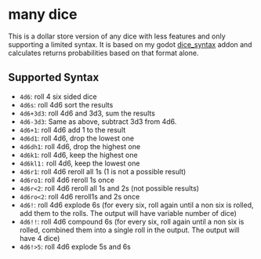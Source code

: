 # many dice

This is a dollar store version of any dice with less features and only supporting
a limited syntax. It is based on my godot [dice_syntax](https://github.com/oganm/dice_syntax_gd) addon and calculates
returns probabilities based on that format alone.

## Supported Syntax

- `4d6`: roll 4 six sided dice
- `4d6s`: roll 4d6 sort the results
- `4d6+3d3`: roll 4d6 and 3d3, sum the results
- `4d6-3d3`: Same as above, subtract 3d3 from 4d6.
- `4d6+1`: roll 4d6 add 1 to the result
- `4d6d1`: roll 4d6, drop the lowest one
- `4d6dh1`: roll 4d6, drop the highest one
- `4d6k1`: roll 4d6, keep the highest one
- `4d6kl1:` roll 4d6, keep the lowest one
- `4d6r1`: roll 4d6 reroll all 1s (1 is not a possible result)
- `4d6ro1`: roll 4d6 reroll 1s once
- `4d6r<2`: roll 4d6 reroll all 1s and 2s (not possible results)
- `4d6ro<2`: roll 4d6 reroll1s and 2s once
- `4d6!`: roll 4d6 explode 6s (for every six, roll again until a non six is rolled, add them to the rolls. The output will have variable number of dice)
- `4d6!!`: roll 4d6 compound 6s (for every six, roll again until a non six is rolled, combined them into a single roll in the output. The output will have 4 dice)
- `4d6!>5`: roll 4d6 explode 5s and 6s
